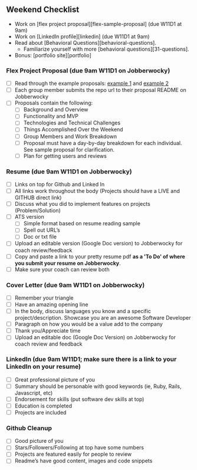 ## Weekend Checklist

* Work on [flex project proposal][flex-sample-proposal] (due W11D1 at 9am)
* Work on [LinkedIn profile][linkedin] (due W11D1 at 9am)
* Read about [Behavioral Questions][behavioral-questions].
  * Familiarize yourself with more [behavioral questions][31-questions].
* Bonus: [portfolio site][portfolio]

### Flex Project Proposal (due 9am W11D1 on Jobberwocky)
- [ ] Read through the example proposals: [example 1](https://github.com/appacademy/sf-job-search-curriculum/blob/master/projects/flex-project/flex-sample-proposal2/README.md) and [example 2](https://github.com/JaredTan/Woven/tree/master/docs)
- [ ] Each group member submits the repo url to their proposal README on Jobberwocky
- [ ] Proposals contain the following:
  - [ ] Background and Overview
  - [ ] Functionality and MVP
  - [ ] Technologies and Technical Challenges
  - [ ] Things Accomplished Over the Weekend
  - [ ] Group Members and Work Breakdown
  - [ ] Proposal must have a day-by-day breakdown for each individual. See sample proposal for clarification.
  - [ ] Plan for getting users and reviews
### Resume (due 9am W11D1 on Jobberwocky)
- [ ] Links on top for Github and Linked In
- [ ] All links work throughout the body (Projects should have a LIVE and GITHUB direct link)
- [ ] Discuss what you did to implement features on projects (Problem/Solution)
- [ ] ATS version
  - [ ] Simple format based on resume reading sample
  - [ ] Spell out URL’s
  - [ ] Doc or txt file
- [ ] Upload an editable version (Google Doc version) to Jobberwocky for coach review/feedback
- [ ] Copy and paste a link to your pretty resume pdf **as a 'To Do' of where you submit your resume on Jobberwocky**.
- [ ] Make sure your coach can review both

### Cover Letter (due 9am W11D1 on Jobberwocky)
- [ ] Remember your triangle
- [ ] Have an amazing opening line
- [ ] In the body, discuss languages you know and a specific project/description.  Showcase you are an awesome Software Developer
- [ ] Paragraph on how you would be a value add to the company
- [ ] Thank you/Appreciate time
- [ ] Upload an editable doc (Google Doc Version) on Jobberwocky for coach review and feedback

### LinkedIn (due 9am W11D1; make sure there is a link to your LinkedIn on your resume)
- [ ] Great professional picture of you
- [ ] Summary should be personable with good keywords (ie, Ruby, Rails, Javascript, etc)
- [ ] Endorsement for skills (put software dev skills at top)
- [ ] Education is completed
- [ ] Projects are included

### Github Cleanup
- [ ] Good picture of you
- [ ] Stars/Followers/Following at top have some numbers
- [ ] Projects are featured easily for people to review
- [ ] Readme’s have good content, images and code snippets
